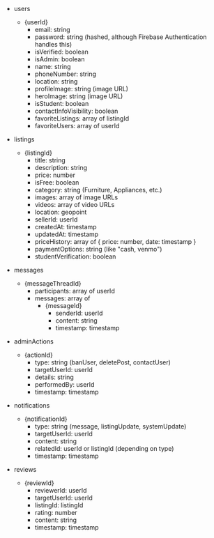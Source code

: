 - users
  - {userId}
    - email: string
    - password: string (hashed, although Firebase Authentication handles this)
    - isVerified: boolean
    - isAdmin: boolean
    - name: string
    - phoneNumber: string
    - location: string
    - profileImage: string (image URL)
    - heroImage: string (image URL)
    - isStudent: boolean
    - contactInfoVisibility: boolean
    - favoriteListings: array of listingId
    - favoriteUsers: array of userId

- listings
  - {listingId}
    - title: string
    - description: string
    - price: number
    - isFree: boolean
    - category: string (Furniture, Appliances, etc.)
    - images: array of image URLs
    - videos: array of video URLs
    - location: geopoint
    - sellerId: userId
    - createdAt: timestamp
    - updatedAt: timestamp
    - priceHistory: array of { price: number, date: timestamp }
    - paymentOptions: string (like "cash, venmo")
    - studentVerification: boolean

- messages
  - {messageThreadId}
    - participants: array of userId
    - messages: array of
      - {messageId}
        - senderId: userId
        - content: string
        - timestamp: timestamp

- adminActions
  - {actionId}
    - type: string (banUser, deletePost, contactUser)
    - targetUserId: userId
    - details: string
    - performedBy: userId
    - timestamp: timestamp

- notifications
  - {notificationId}
    - type: string (message, listingUpdate, systemUpdate)
    - targetUserId: userId
    - content: string
    - relatedId: userId or listingId (depending on type)
    - timestamp: timestamp

- reviews
  - {reviewId}
    - reviewerId: userId
    - targetUserId: userId
    - listingId: listingId
    - rating: number
    - content: string
    - timestamp: timestamp
